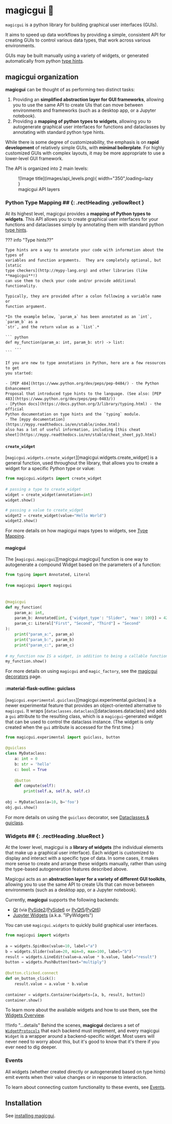 # magicgui 🧙

`magicgui` is a python library for building graphical user interfaces (GUIs).

It aims to speed up data workflows by providing a simple, consistent API for
creating GUIs to control various data types, that work across various
environments.

GUIs may be built manually using a variety of widgets, or generated
automatically from python [type hints](https://peps.python.org/pep-0484/).

## magicgui organization

**magicgui** can be thought of as performing two distinct tasks:

1. Providing an **simplified abstraction layer for GUI frameworks**, allowing you to
   use the same API to create UIs that can move between environments and
   frameworks (such as a desktop app, or a Jupyter notebook).
2. Providing a **mapping of python types to widgets**, allowing you to autogenerate
   graphical user interfaces for functions and dataclasses by annotating with
   standard python type hints.

While there is some degree of customizeability, the emphasis is on **rapid
development** of relatively simple GUIs, with **minimal boilerplate**.  For highly
customized GUIs with complex layouts, it may be more appropriate to use a
lower-level GUI framework.

The API is organized into 2 main levels:

<figure markdown>
  ![Image title](images/api_levels.png){ width="350",loading=lazy }
  <figcaption>magicgui API layers</figcaption>
</figure>

### Python Type Mapping ## {: .rectHeading .yellowRect }

At its highest level, magicgui provides a **mapping of Python types to widgets**.
This API allows you to create graphical user interfaces for your functions and
dataclasses simply by annotating them with standard python
[type hints](https://peps.python.org/pep-0484/).

??? info "Type hints??"

    Type hints are a way to annotate your code with information about the types of
    variables and function arguments.  They are completely optional, but [static
    type checkers](http://mypy-lang.org) and other libraries (like **magicgui**!)
    can use them to check your code and/or provide additional functionality.

    Typically, they are provided after a colon following a variable name or
    function argument.

    *In the example below, `param_a` has been annotated as an `int`, `param_b` as a
    `str`, and the return value as a `list`.*

    ``` python
    def my_function(param_a: int, param_b: str) -> list:
        ...
    ```

    If you are new to type annotations in Python, here are a few resources to get
    you started:

    - [PEP 484](https://www.python.org/dev/peps/pep-0484/) - the Python Enhancement
    Proposal that introduced type hints to the language. (See also: [PEP
    483](https://www.python.org/dev/peps/pep-0483/))
    - [Python docs](https://docs.python.org/3/library/typing.html) - the official
    Python documentation on type hints and the `typing` module.
    - The [mypy documentation](https://mypy.readthedocs.io/en/stable/index.html)
    also has a lot of useful information, including [this cheat
    sheet](https://mypy.readthedocs.io/en/stable/cheat_sheet_py3.html)

#### `create_widget`

[`magicgui.widgets.create_widget`][magicgui.widgets.create_widget] is a general function, used throughout the library, that allows you to create a widget for a specific Python type or value:

```python
from magicgui.widgets import create_widget

# passing a type to create_widget
widget = create_widget(annotation=int)
widget.show()
```

```python
# passing a value to create_widget
widget2 = create_widget(value="Hello World")
widget2.show()
```

For more details on how magicgui maps types to widgets, see
[Type Mapping](type_map.md).

#### magicgui

The [`magicgui.magicgui`][magicgui.magicgui] function is one way to
autogenerate a compound Widget based on the parameters of a function:

```python
from typing import Annotated, Literal

from magicgui import magicgui


@magicgui
def my_function(
    param_a: int,
    param_b: Annotated[int, {'widget_type': "Slider", 'max': 100}] = 42,
    param_c: Literal["First", "Second", "Third"] = "Second"
):
    print("param_a:", param_a)
    print("param_b:", param_b)
    print("param_c:", param_c)

# my_function now IS a widget, in addition to being a callable function
my_function.show()
```

For more details on using `magicgui` and `magic_factory`, see the [magicgui
decorators](decorators.md) page.

#### :material-flask-outline: guiclass

[`magicgui.experimental.guiclass`][magicgui.experimental.guiclass] is a newer experimental feature that provides an object-oriented
alternative to `magicgui`.  It wraps [`dataclasses.dataclass`][dataclasses.dataclass] and adds a
`gui` attribute to the resulting class, which is a `magicgui`-generated widget
that can be used to control the dataclass instance.  (The widget is only created
when the `gui` attribute is accessed for the first time.)

```python
from magicgui.experimental import guiclass, button

@guiclass
class MyDataclass:
    a: int = 0
    b: str = 'hello'
    c: bool = True

    @button
    def compute(self):
        print(self.a, self.b, self.c)

obj = MyDataclass(a=10, b='foo')
obj.gui.show()
```

For more details on using the `guiclass` decorator, see [Dataclasses & guiclass](dataclasses.md).

### Widgets ## {: .rectHeading .blueRect }

At the lower level, magicgui is a **library of widgets** (the individual
elements that make up a graphical user interface). Each widget is customized to
display and interact with a specific type of data.  In some cases, it makes more
sense to create and arrange these widgets manually, rather than using the type-based
autogeneration features described above.

Magicgui acts as an **abstraction layer for a variety of different GUI
toolkits**, allowing you to use the same API to create UIs that can move between
environments (such as a desktop app, or a Jupyter notebook).

Currently, **magicgui** supports the following backends:

- [Qt](https://www.qt.io/) (via
  [PySide2](https://pypi.org/project/PySide2/)/[PySide6](https://pypi.org/project/PySide6/)
  or
  [PyQt5](https://pypi.org/project/PyQt5/)/[PyQt6](https://pypi.org/project/PyQt6/))
- [Jupyter Widgets](https://ipywidgets.readthedocs.io/en/latest/) (a.k.a.
  "IPyWidgets")

You can use `magicgui.widgets` to quickly build graphical user interfaces.

```python
from magicgui import widgets

a = widgets.SpinBox(value=10, label="a")
b = widgets.Slider(value=20, min=0, max=100, label="b")
result = widgets.LineEdit(value=a.value * b.value, label="result")
button = widgets.PushButton(text="multiply")

@button.clicked.connect
def on_button_click():
    result.value = a.value * b.value

container = widgets.Container(widgets=[a, b, result, button])
container.show()
```

To learn more about the available widgets and how to use them, see the
[Widgets Overview](widgets.md).

!!!info "...details"
    Behind the scenes, **magicgui** declares a set of [`WidgetProtocols`](api/protocols.md) that each
    backend must implement, and every magicgui `Widget` is a wrapper around a
    backend-specific widget.  Most users will never need to worry about this,
    but it's good to know that it's there if you ever need to dig deeper.

### Events

All widgets (whether created directly or autogenerated based on type hints)
emit events when their value changes or in response to interaction.

To learn about connecting custom functionality to these events,
see [Events](events.md).

## Installation

See [installing magicgui](installation.md).
